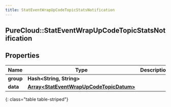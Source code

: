 ```yaml
---
title: StatEventWrapUpCodeTopicStatsNotification
---
```

## PureCloud::StatEventWrapUpCodeTopicStatsNotification

## Properties

|Name | Type | Description | Notes|
|------------ | ------------- | ------------- | -------------|
| **group** | **Hash&lt;String, String&gt;** |  | [optional] |
| **data** | [**Array&lt;StatEventWrapUpCodeTopicDatum&gt;**](StatEventWrapUpCodeTopicDatum.html) |  | [optional] |
{: class="table table-striped"}


